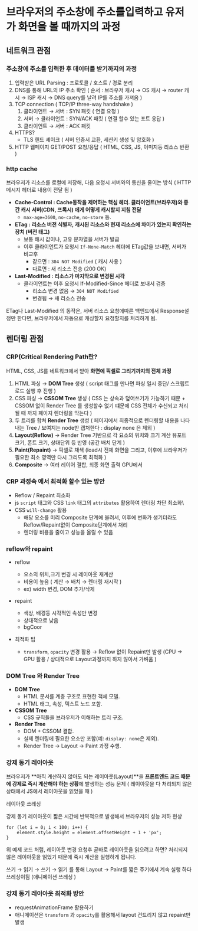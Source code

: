 # 브라우저의 주소창에 주소를입력하고 유저가 화면을 볼 때까지의 과정

## 네트워크 관점

### 주소창에 주소를 입력한 후 데이터를 받기까지의 과정

1. 입력받은 URL Parsing : 프로토콜 / 호스트 / 경로 분리
2. DNS를 통해 URL의 IP 주소 확인 ( 순서 : 브라우저 캐시 → OS 캐시 → router 캐시 → ISP 캐시 → DNS query를 날려 IP를 주소를 가져옴 )
3. TCP connection ( TCP/IP three-way handshake )
    1. 클라이언트 → 서버 : SYN 패킷 ( 연결 요청 )
    2. 서버 → 클라이언트 : SYN/ACK 패킷 ( 연결 할수 있는 포트 응답 )
    3. 클라이언트 → 서버 : ACK 패킷
4. HTTPS?
    - TLS 핸드 셰이크 ( 서버 인증서 교환, 세션키 생성 및 암호화 )
5. HTTP 웹페이지 GET/POST 요청/응답 ( HTML, CSS, JS, 이미지등 리소스 반환 )

### http cache

브라우저가 리소스를 로컬에 저장해, 다음 요청시 서버와의 통신을 줄이는 방식 ( HTTP 메시지 헤더로 내용이 전달 됨 )

- **Cache-Control : Cache동작을 제어하는 핵심 헤더. 클라이언트(브라우저)와 중간 캐시 서버(CDN, 프록시) 에게 어떻게 캐시할지 지침 전달**
    - `max-age=3600`, `no-cache`, `no-store` 등.
- **ETag : 리소스 버전 식별자, 캐시된 리소스와 현재 리소스에 차이가 있는지 확인하는 장치 (버전 태그)**
    - 보통 해시 값이나, 고유 문자열을 서버가 발급
    - 이후 클라이언트가 요청시 `If-None-Match` 헤더에 ETag값을 보내면, 서버가 비교후
        - 같으면 : `304 NOT Modified` ( 캐시 사용 )
        - 다르면 : 새 리소스 전송 (200 OK)
- **Last-Modified : 리소스가 마지막으로 변경된 시각**
    - 클라이언트는 이후 요청시 If-Modified-Since 헤더로 보내서 검증
        - 리소스 변경 없음 → `304 NOT Modified`
        - 변경됨 → 새 리소스 전송

ETag나 Last-Modified 의 동작은, 서버 리소스 요청에따른 백엔드에서 Response설정만 한다면, 브라우저에서 자동으로 캐싱할지 요청할지를 처리하게 됨.

## 렌더링 관점

### CRP(Critical Rendering Path란?

HTML, CSS, JS를 네트워크에서 받아 **화면에 픽셀로 그리기까지의 전체 과정**

1. HTML 파싱 → **DOM Tree** 생성 ( script 태그를 만나면 파싱 일시 중단/ 스크립트 로드 실행 후 진행 )
2. CSS 파싱 → **CSSOM Tree** 생성 ( CSS 는 상속과 덮어쓰기가 가능하기 때문 + CSSOM 없이 Render Tree 를 생성할수 없기 떄문에 CSS 전체가 수신되고 처리될 때 까지 페이지 렌더링을 막는다 )
3. 두 트리를 합쳐 **Render Tree** 생성 ( 페이지에서 최종적으로 렌더링할 내용을 나타내는 Tree / 보여지는 node만 캡처한다 : display none 은 제외 )
4. **Layout(Reflow)** → Render Tree 기반으로 각 요소의 위치와 크기 계산  뷰포트 크기, 폰트 크기, 상대단위 등 반영 (공간 배치 단계 )
5. **Paint(Repaint)** → 픽셀로 채색 (load시 전체 화면을 그리고, 이후에 브라우저가 필요한 최소 영역만 다시 그리도록 최적화 )
6. **Composite** → 여러 레이어 결합, 최종 화면 출력 GPU에서

### CRP 과정속 에서 최적화 할수 있는 방안

- Reflow / Repaint 최소화
- js `script` 태그와 CSS `link` 태그의 `attributes` 활용하여 렌더링 차단 최소화\
- CSS `will-change` 활용
    - 해당 요소를 미리 Composite 단계에 올려서, 이후에 변화가 생기더라도 Reflow/Repaint없이 Composite단계에서 처리
    - 렌더링 비용을 줄이고 성능을 올릴 수 있음

### reflow와 repaint

- reflow
    - 요소의 위치,크기 변경 시 레이아웃 재계산
    - 비용이 높음 ( 계산 → 배치 → 렌더링 재시작 )
    - ex) width 변경, DOM 추가/삭제
- repaint
    - 색상, 배경등 시각적인 속성만 변경
    - 상대적으로 낮음
    - bgCoor

- 최적화 팁
    - `transform`, `opacity` 변경 활용 → Reflow 없이 Repaint만 발생 (CPU → GPU 활용 / 상대적으로 Layout과정까지 하지 않아서 가벼움 )
    

### DOM Tree 와 Render Tree

- **DOM Tree**
    - HTML 문서를 계층 구조로 표현한 객체 모델.
    - HTML 태그, 속성, 텍스트 노드 포함.
- **CSSOM Tree**
    - CSS 규칙들을 브라우저가 이해하는 트리 구조.
- **Render Tree**
    - DOM + CSSOM 결합.
    - 실제 렌더링에 필요한 요소만 포함(예: `display: none`은 제외).
    - Render Tree → Layout → Paint 과정 수행.

### 강제 동기 레이아웃

브라우저가 **아직 계산하지 않아도 되는 레이아웃(Layout)**을 **프론트엔드 코드 때문에 강제로 즉시 계산해야 하는 상황**에 발생하는 성능 문제 ( 레이아웃을 다 처리되지 않은 상태에서 JS에서 레이아웃을 읽었을 때 )

<aside>

레이아웃 쓰레싱

강제 동기 레이아웃이 짧은 시간에 반복적으로 발생해서 브라우저의 성능 저하 현상

```tsx
for (let i = 0; i < 100; i++) {
	element.style.height = element.offsetHeight + 1 + 'px';
}
```

위 예제 코드 처럼, 레이아웃 변경 요청후 곧바로 레이아웃을 읽으려고 하면? 처리되지 않은 레이아웃을 읽었기 때문에 죽시 계산을 실행하게 됩니다.

쓰기 → 읽기 → 쓰기 → 읽기 를 통해 Layout → Paint를 짧은 주기에서 계속 실행 하다 쓰레싱이됨 (애니메이션 쓰레싱 )

</aside>

### 강제 동기 레이아웃 최적화 방안

- requestAnimationFrame 활용하기
- 애니메이션은 `transform` 과 `opacity`를 활용해서 layout 건드리지 않고 repaint만 발생